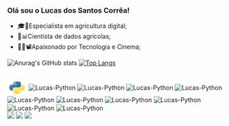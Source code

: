 ### Olá sou o Lucas dos Santos Corrêa!

* 🎓🌾Especialista em agricultura digital;
* 🚜📊Cientista de dados agrícolas;
* 👨‍💻📽️Apaixonado por Tecnologia e Cinema;

![Anurag's GitHub stats](https://github-readme-stats.vercel.app/api?username=lucassantoscorrea&show_icons=true&theme=vue)
[![Top Langs](https://github-readme-stats.vercel.app/api/top-langs/?username=lucassantoscorrea&layout=compact&theme=vue)](https://github.com/anuraghazra/github-readme-stats)


<div style="display: inline_block"><br>
  <img align="center" alt="Lucas-Python" height="35" width="45" src="https://raw.githubusercontent.com/devicons/devicon/master/icons/python/python-original.svg">
  <img align="center" alt="Lucas-Python" height="30" width="40" src="https://cdn.jsdelivr.net/gh/devicons/devicon/icons/pycharm/pycharm-original.svg">
    <img align="center" alt="Lucas-Python" height="35" width="45" src="https://cdn.jsdelivr.net/gh/devicons/devicon/icons/jupyter/jupyter-original-wordmark.svg">
  <img align="center" alt="Lucas-Python" height="50" width="60" src="https://cdn.jsdelivr.net/gh/devicons/devicon/icons/pandas/pandas-original-wordmark.svg"
  <img align="center" alt="Lucas-Python" height="50" width="60" src="https://cdn.jsdelivr.net/gh/devicons/devicon/icons/mysql/mysql-original-wordmark.svg">
  <img align="center" alt="Lucas-Python" height="30" width="40" src="https://cdn.jsdelivr.net/gh/devicons/devicon/icons/filezilla/filezilla-plain.svg">
  <img align="center" alt="Lucas-Python" height="55" width="65" src="https://cdn.jsdelivr.net/gh/devicons/devicon/icons/moodle/moodle-original-wordmark.svg">
  <img align="center" alt="Lucas-Python" height="30" width="40" src="https://cdn.jsdelivr.net/gh/devicons/devicon/icons/wordpress/wordpress-plain.svg">
  <img align="center" alt="Lucas-Python" height="30" width="40" src="https://cdn.jsdelivr.net/gh/devicons/devicon/icons/premierepro/premierepro-original.svg">
  <img align="center" alt="Lucas-Python" height="30" width="40" src="https://cdn.jsdelivr.net/gh/devicons/devicon/icons/xd/xd-plain.svg">
  <img align="center" alt="Lucas-Python" height="30" width="40" src="https://cdn.jsdelivr.net/gh/devicons/devicon/icons/aftereffects/aftereffects-original.svg">
  <img align="center" alt="Lucas-Python" height="30" width="40" src="https://cdn.jsdelivr.net/gh/devicons/devicon/icons/photoshop/photoshop-plain.svg">
  
<div>
  <a href="https://instagram.com/lucassclrv" target="_blank"><img src="https://img.shields.io/badge/-Instagram-%23E4405F?style=for-the-badge&logo=instagram&logoColor=white" target="_blank"></a>
  <a href="https://www.linkedin.com/in/rafaella-ballerini-45875016a" target="_blank"><img src="https://img.shields.io/badge/-LinkedIn-%230077B5?style=for-the-badge&logo=linkedin&logoColor=white" target="_blank"></a> 
  <a href = "mailto:lucas.sc.eaa@gmail.com"><img src="https://img.shields.io/badge/-Gmail-%23333?style=for-the-badge&logo=gmail&logoColor=white" target="_blank"></a>




</div>


